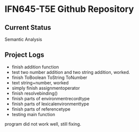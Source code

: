 # IFN645-T5E Github Repository

## Current Status
Semantic Analysis

## Project Logs
- finish addition function
- test two number addition and two string addition, worked.
- finish ToBoolean ToString ToNumber
- text string+number, worked
- simply finish assignmentoperator
- finish resolvebinding()
- finish parts of environmentrecordtype 
- finish parts of lexicalenvironmenttype 
- finish parts of referencetype
- testing main function

program did not work well, still fixing.